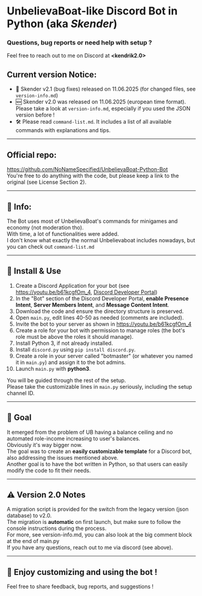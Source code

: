 # UnbelievaBoat-like Discord Bot in Python (aka _Skender_)

### Questions, bug reports or need help with setup ?
Feel free to reach out to me on Discord at **<kendrik2.0>**

## Current version Notice:
- 🔧 Skender v2.1 (bug fixes) released on 11.06.2025 (for changed files, see `version-info.md`)
- 🆕 Skender v2.0 was released on 11.06.2025 (european time format). Please take a look at `version-info.md`, especially if you used the JSON version before !
- 🛠️ Please read `command-list.md`. It includes a list of all available commands with explanations and tips.

---

## Official repo:
https://github.com/NoNameSpecified/UnbelievaBoat-Python-Bot  
You're free to do anything with the code, but please keep a link to the original (see License Section 2).

---

## 📣 Info:
The Bot uses most of UnbelievaBoat's commands for minigames and economy (not moderation tho).  
With time, a lot of functionalities were added.  
I don't know what exactly the normal Unbelievaboat includes nowadays, but you can check out `command-list.md`

---

## 🌱 Install & Use
1. Create a Discord Application for your bot (see https://youtu.be/b61kcgfOm_4, [Discord Developer Portal](https://discord.com/developers/applications))
2. In the "Bot" section of the Discord Developer Portal, **enable Presence Intent**, **Server Members Intent**, and **Message Content Intent**.
3. Download the code and ensure the directory structure is preserved.
4. Open `main.py`, edit lines 40-50 as needed (comments are included).
5. Invite the bot to your server as shown in https://youtu.be/b61kcgfOm_4
6. Create a role for your bot with permission to manage roles (the bot's role must be above the roles it should manage).
7. Install Python 3, if not already installed.
8. Install `discord.py` using `pip install discord.py`.
9. Create a role in your server called "botmaster" (or whatever you named it in `main.py`) and assign it to the bot admins.
10. Launch `main.py` with **python3**.

You will be guided through the rest of the setup.  
Please take the customizable lines in `main.py` seriously, including the setup channel ID.

---

## 🎯 Goal
It emerged from the problem of UB having a balance ceiling and no automated role-income increasing to user's balances.  
Obviously it's way bigger now.  
The goal was to create an **easily customizable template** for a Discord bot, also addressing the issues mentioned above.  
Another goal is to have the bot written in Python, so that users can easily modify the code to fit their needs.

---

## ⚠️ Version 2.0 Notes

A migration script is provided for the switch from the legacy version (json database) to v2.0.  
The migration is **automatic** on first launch, but make sure to follow the console instructions during the process.  
For more, see version-info.md, you can also look at the big comment block at the end of main.py  
If you have any questions, reach out to me via discord (see above).

---

## 🎉 Enjoy customizing and using the bot !
Feel free to share feedback, bug reports, and suggestions !


